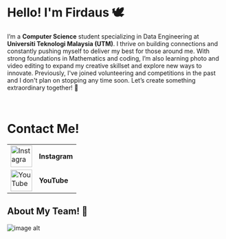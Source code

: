 # Hello! I'm Firdaus 🕊

I’m a **Computer Science** student specializing in Data Engineering at **Universiti Teknologi Malaysia (UTM)**. I thrive on building connections and constantly pushing myself to deliver my best for those around me. With strong foundations in Mathematics and coding, I’m also learning photo and video editing to expand my creative skillset and explore new ways to innovate. Previously, I've joined volunteering and competitions in the past and I don't plan on stopping any time soon. Let’s create something extraordinary together! 🤍

<br />

# Contact Me!

<table>
  <tr>
    <td>
  <a href="https://www.instagram.com/bangjayjays/">
    <img src="https://github.com/user-attachments/assets/db95632b-a5c5-4884-8c8f-14b36d444d6d" alt="Instagram" width="50" />
  </a>
    </td>
    <td> <strong> Instagram </strong> </td>
  </tr>
  <tr>
    <td>
        <a href="https://www.youtube.com/channel/UC1BNhZyeLEpK76aLuAbof4g">
    <img src="https://github.com/user-attachments/assets/f540a82c-6925-418b-b7e6-7b100c9ec6a9" alt="YouTube" width="50" />
  </a>
    </td>
    <td> <strong> YouTube </strong> </td>
  </tr>
</table>

## About My Team! 🤝
![image alt](https://github.com/miqbaltariq/SECP1513202420251/blob/97c1ea8a92e661ae0067a640f709ded1182ac91b/03/firdauslani03/Phang%20Souh%20Xin%20(1).png)


